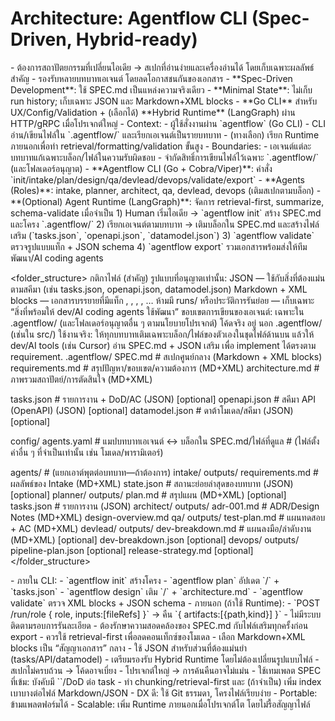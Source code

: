 # Architecture: Agentflow CLI (Spec-Driven, Hybrid-ready)

<problem>
- ต้องการสถาปัตยกรรมที่เปลี่ยนไอเดีย → สเปกที่อ่านง่ายและเครื่องอ่านได้ โดยเก็บเฉพาะผลลัพธ์สำคัญ
- รองรับหลายบทบาทเอเจนต์ โดยลดโอกาสชนกันของเอกสาร
</problem>

<approach>
- **Spec-Driven Development**: ใช้ SPEC.md เป็นแหล่งความจริงเดียว
- **Minimal State**: ไม่เก็บ run history; เก็บเฉพาะ JSON และ Markdown+XML blocks
- **Go CLI** สำหรับ UX/Config/Validation + (เลือกได้) **Hybrid Runtime** (LangGraph) ผ่าน HTTP/gRPC เมื่อโปรเจกต์ใหญ่
</approach>

<architecture>
- Context:
  - ผู้ใช้สั่งงานผ่าน `agentflow` (Go CLI)
  - CLI อ่าน/เขียนไฟล์ใน `.agentflow/` และเรียกเอเจนต์เป็นรายบทบาท
  - (ทางเลือก) เรียก Runtime ภายนอกเพื่อทำ retrieval/formatting/validation ขั้นสูง
- Boundaries:
  - เอเจนต์แต่ละบทบาทแก้เฉพาะบล็อก/ไฟล์ในความรับผิดชอบ
  - จำกัดสิทธิ์การเขียนไฟล์ไว้เฉพาะ `.agentflow/` (และโฟลเดอร์อนุญาต)
</architecture>

<components>
- **Agentflow CLI (Go + Cobra/Viper)**: คำสั่ง `init/intake/plan/design/qa/devlead/devops/validate/export`
- **Agents (Roles)**: intake, planner, architect, qa, devlead, devops (เติมสเปกตามบล็อก)
- **(Optional) Agent Runtime (LangGraph)**: จัดการ retrieval-first, summarize, schema-validate เมื่อจำเป็น
</components>

<dataflow>
1) Human เริ่มไอเดีย → `agentflow init` สร้าง SPEC.md และโครง `.agentflow/`
2) เรียกเอเจนต์ตามบทบาท → เติมบล็อกใน SPEC.md และสร้างไฟล์เสริม (`tasks.json`, `openapi.json`, `datamodel.json`)
3) `agentflow validate` ตรวจรูปแบบแท็ก + JSON schema
4) `agentflow export` รวมเอกสารพร้อมส่งให้ทีมพัฒนา/AI coding agents
</dataflow>

<folder_structure>
กติกาไฟล์ (สำคัญ)
รูปแบบที่อนุญาตเท่านั้น:
JSON — ใช้กับสิ่งที่ต้องแม่นตามสคีมา (เช่น tasks.json, openapi.json, datamodel.json)
Markdown + XML blocks — เอกสารบรรยายที่มีแท็ก <problem>, <approach>, <architecture>, <acceptance>, …
ห้ามมี runs/ หรือประวัติการรันย่อย — เก็บเฉพาะ “สิ่งที่พร้อมให้ dev/AI coding agents ใช้พัฒนา”
ขอบเขตการเขียนของเอเจนต์: เฉพาะใน .agentflow/ (และโฟลเดอร์อนุญาตอื่น ๆ ตามนโยบายโปรเจกต์)
โค้ดจริง อยู่ นอก .agentflow/ (เช่นใน src/)
ใช้งานจริง: ให้ทุกบทบาทเติมเฉพาะบล็อก/ไฟล์ของตัวเองในชุดไฟล์ด้านบน แล้วให้ dev/AI tools (เช่น Cursor) อ่าน SPEC.md + JSON เสริม เพื่อ implement ได้ตรงตาม requirement.
.agentflow/
  SPEC.md                # สเปกศูนย์กลาง (Markdown + XML blocks)
  requirements.md        # สรุปปัญหา/ขอบเขต/ความต้องการ (MD+XML)
  architecture.md        # ภาพรวมสถาปัตย์/การตัดสินใจ (MD+XML)
    
  tasks.json             # รายการงาน + DoD/AC (JSON)        [optional]
  openapi.json           # สคีมา API (OpenAPI) (JSON)        [optional]
  datamodel.json         # ดาต้าโมเดล/สคีมา (JSON)          [optional]
    
  config/
    agents.yaml          # แมปบทบาทเอเจนต์ ↔ บล็อกใน SPEC.md/ไฟล์ที่ดูแล
    # (ไฟล์ตั้งค่าอื่น ๆ ที่จำเป็นเท่านั้น เช่น โมเดล/พารามิเตอร์)
    
  agents/                # (แยกเอาต์พุตต่อบทบาท—ถ้าต้องการ)
    intake/
      outputs/
        requirements.md  # ผลลัพธ์ของ Intake (MD+XML)
      state.json         # สถานะย่อยล่าสุดของบทบาท (JSON)  [optional]
    planner/
      outputs/
        plan.md          # สรุปแผน (MD+XML)                  [optional]
        tasks.json       # รายการงาน (JSON)
    architect/
      outputs/
        adr-001.md       # ADR/Design Notes (MD+XML)
        design-overview.md
    qa/
      outputs/
        test-plan.md     # แผนทดสอบ + AC (MD+XML)
    devlead/
      outputs/
        dev-breakdown.md # แผนลงมือ/ลำดับงาน (MD+XML)      [optional]
        dev-breakdown.json                                   [optional]
    devops/
      outputs/
        pipeline-plan.json                                   [optional]
        release-strategy.md                                  [optional]
</folder_structure>

<apis>
- ภายใน CLI:
  - `agentflow init` สร้างโครง
  - `agentflow plan` อัปเดต `<userstories>/<acceptance>` + `tasks.json`
  - `agentflow design` เติม `<architecture>/<decisions>` + `architecture.md`
  - `agentflow validate` ตรวจ XML blocks + JSON schema
- ภายนอก (ถ้าใช้ Runtime):
  - `POST /run/role { role, inputs:[fileRefs] }` → คืน `{ artifacts:[{path,kind}] }`
</apis>

<constraints>
- ไม่มีระบบติดตามรอบการรันละเอียด
- ต้องรักษาความสอดคล้องของ SPEC.md กับไฟล์เสริมทุกครั้งก่อน export
- ควรใช้ retrieval-first เพื่อลดคอนเท็กซ์ของโมเดล
</constraints>

<decisions>
- เลือก Markdown+XML blocks เป็น “สัญญาเอกสาร” กลาง
- ใช้ JSON สำหรับส่วนที่ต้องแม่นยำ (tasks/API/datamodel)
- เตรียมรองรับ Hybrid Runtime โดยไม่ต้องเปลี่ยนรูปแบบไฟล์
</decisions>

<risks>
- สเปกไม่ครบถ้วน → โค้ดอาจเบี่ยง
- โปรเจกต์ใหญ่ → การค้นคืนอาจไม่แม่น
</risks>

<mitigations>
- ใช้เทมเพลต SPEC ที่เข้ม: บังคับมี `<acceptance>`/DoD ต่อ task
- ทำ chunking/retrieval-first และ (ถ้าจำเป็น) เพิ่ม index เบาบางต่อไฟล์ Markdown/JSON
</mitigations>

<nonfunctional>
- DX ดี: ใช้ Git ธรรมดา, โครงไฟล์เรียบง่าย
- Portable: ข้ามแพลตฟอร์มได้
- Scalable: เพิ่ม Runtime ภายนอกเมื่อโปรเจกต์โต โดยไม่รื้อสัญญาไฟล์
</nonfunctional>
